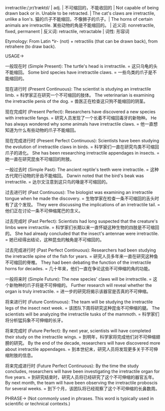 irretractile:/ˌɪrɪˈtræktɪl/ | adj. | 不可缩回的，不能收回的 | Not capable of being drawn back or in.  Unable to be retracted. |  The cat's claws are irretractile, unlike a lion's. 猫的爪子不能缩回，不像狮子的爪子。|  The horns of certain animals are irretractile.  某些动物的角是不能缩回的。 | 近义词: nonretractile, fixed, permanent | 反义词: retractile, retractable | 词性: 形容词

Etymology:
From Latin *ir- (not) + retractilis (that can be drawn back), from retrahere (to draw back).

USAGE->

一般现在时 (Simple Present):
The turtle's head is irretractile. = 这只乌龟的头不能缩回。
Some bird species have irretractile claws. = 一些鸟类的爪子是不能缩回的。

现在进行时 (Present Continuous):
The scientist is studying an irretractile limb. = 科学家正在研究一个不可缩回的肢体。
The veterinarian is examining the irretractile penis of the dog. = 兽医正在检查这只狗不能缩回的阴茎。


现在完成时 (Present Perfect):
Researchers have discovered a new species with irretractile fangs. = 研究人员发现了一个长着不可缩回毒牙的新物种。
He has always wondered why some animals have irretractile claws. = 他一直想知道为什么有些动物的爪子不能缩回。


现在完成进行时 (Present Perfect Continuous):
Scientists have been studying the evolution of irretractile claws in birds. = 科学家们一直在研究鸟类不可缩回爪子的进化。
She has been researching irretractile appendages in insects. = 她一直在研究昆虫不可缩回的附肢。


一般过去时 (Simple Past):
The ancient reptile's teeth were irretractile. =  这种古代爬行动物的牙齿不能缩回。
Darwin noted that the bird's beak was irretractile. = 达尔文注意到这只鸟的喙是不可缩回的。


过去进行时 (Past Continuous):
The biologist was examining an irretractile tongue when he made the discovery. = 生物学家在检查一条不可缩回的舌头时有了这个发现。
They were discussing the implications of an irretractile tail. = 他们正在讨论一条不可伸缩尾巴的含义。


过去完成时 (Past Perfect):
Scientists had long suspected that the creature's limbs were irretractile. = 科学家们长期以来一直怀疑这种生物的四肢是不可缩回的。
She had already concluded that the insect's antennae were irretractile. = 她已经得出结论，这种昆虫的触角是不可缩回的。


过去完成进行时 (Past Perfect Continuous):
Researchers had been studying the irretractile spine of the fish for years. = 研究人员多年来一直在研究这种鱼不可缩回的脊椎。
They had been debating the function of the irretractile horns for decades. = 几十年来，他们一直在争论这些不可伸缩的角的功能。


一般将来时 (Simple Future):
The new species' claws will be irretractile. = 这个新物种的爪子将是不可伸缩的。
Further research will reveal whether the organ is truly irretractile. = 进一步的研究将揭示该器官是否真的不可伸缩。


将来进行时 (Future Continuous):
The team will be studying the irretractile legs of the insect next week. = 该团队下周将研究这种昆虫不可伸缩的腿。
The scientists will be analyzing the irretractile tusks of the mammoth. = 科学家们将分析猛犸象不可伸缩的长牙。


将来完成时 (Future Perfect):
By next year, scientists will have completed their study on the irretractile wings. = 到明年，科学家将完成他们对不可伸缩翅膀的研究。
By the end of the decade, researchers will have discovered more about irretractile appendages. = 到本世纪末，研究人员将发现更多关于不可伸缩附肢的信息。


将来完成进行时 (Future Perfect Continuous):
By the time the study concludes, researchers will have been investigating the irretractile organ for five years. = 到研究结束时，研究人员将已经研究了这个不可伸缩的器官五年。
By next month, the team will have been observing the irretractile proboscis for several weeks. = 到下个月，该团队将已经观察了这个不可伸缩的长鼻数周。


PHRASE-> (Not commonly used in phrases.  This word is typically used in scientific or technical contexts.)

